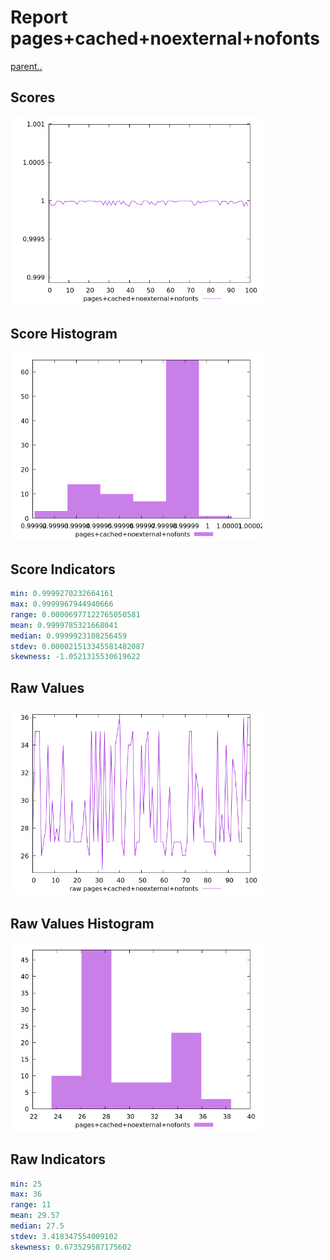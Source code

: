 # Report pages+cached+noexternal+nofonts

[parent..](./..)  


## Scores

![score](./score.png)  

## Score Histogram

![hist](./hist.png)  

## Score Indicators

```yaml
min: 0.9999270232664161
max: 0.9999967944940666
range: 0.00006977122765050581
mean: 0.9999785321668041
median: 0.9999923108256459
stdev: 0.000021513345581482087
skewness: -1.0521315530619622

```

## Raw Values

![raw](./raw.png)  

## Raw Values Histogram

![raw hist](./raw_hist.png)  

## Raw Indicators

```yaml
min: 25
max: 36
range: 11
mean: 29.57
median: 27.5
stdev: 3.418347554009102
skewness: 0.673529587175602

```

<style>
  img {
    max-width: 80%;
  }
</style>
      

